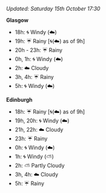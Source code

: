 *Updated: Saturday 15th October 17:30*

**Glasgow**

* 18h: :cyclone: Windy (:cloud:)
* 19h: :umbrella: Rainy [:cyclone:(:cloud:) as of 9h]
* 20h - 23h: :umbrella: Rainy
* 0h, 1h: :cyclone: Windy (:cloud:)
* 2h: :cloud: Cloudy
* 3h, 4h: :umbrella: Rainy
* 5h: :cyclone: Windy (:cloud:)

**Edinburgh**

* 18h: :umbrella: Rainy [:cyclone:(:cloud:) as of 9h]
* 19h, 20h: :cyclone: Windy (:cloud:)
* 21h, 22h: :cloud: Cloudy
* 23h: :umbrella: Rainy
* 0h: :cyclone: Windy (:cloud:)
* 1h: :cyclone: Windy (:partly_sunny:)
* 2h: :partly_sunny: Partly Cloudy
* 3h, 4h: :cloud: Cloudy
* 5h: :umbrella: Rainy
